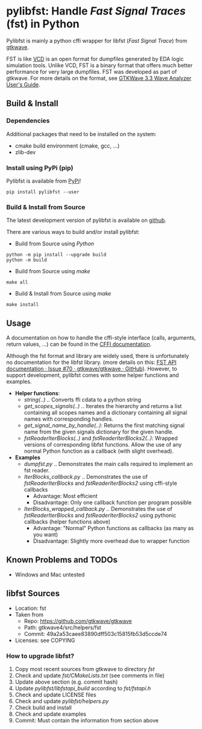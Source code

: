 # pylibfst: Handle *Fast Signal Traces* (fst) in Python

Pylibfst is mainly a python cffi wrapper for libfst (*Fast Signal Trace*) from [gtkwave](http://gtkwave.sourceforge.net/).

FST is like [VCD](https://en.wikipedia.org/wiki/Value_change_dump) is an open format for dumpfiles generated by EDA logic simulation tools.
Unlike VCD, FST is a binary format that offers much better performance for very large dumpfiles.
FST was developed as part of gtkwave.
For more details on the format, see [GTKWave 3.3 Wave Analyzer User's Guide](http://gtkwave.sourceforge.net/gtkwave.pdf).



## Build & Install

### Dependencies
Additional packages that need to be installed on the system:
 * cmake build environment (cmake, gcc, ...)
 * zlib-dev

### Install using PyPi (pip)
Pylibfst is available from [PyPi](https://pypi.org/project/pylibfst)!

```
pip install pylibfst --user
```

### Build & Install from Source
The latest development version of pylibfst is available on [github](https://github.com/mschlaegl/pylibfst).

There are various ways to build and/or install pylibfst:
 * Build from Source using *Python*
```
python -m pip install --upgrade build
python -m build
```
 * Build from Source using *make*
```
make all
```
 * Build & Install from Source using *make*
```
make install
```

## Usage
A documentation on how to handle the cffi-style interface (calls, arguments, return values, ...) can be found in the [CFFI documentation](https://cffi.readthedocs.io/en/latest/using.html).

Although the fst format and library are widely used, there is unfortunately no documentation for the libfst library.
(more details on this: [FST API documentation · Issue #70 · gtkwave/gtkwave · GitHub](https://github.com/gtkwave/gtkwave/issues/70)).
However, to support development, pylibfst comes with some helper functions and examples.

 * **Helper functions**:
   * *string(..)* .. Converts ffi cdata to a python string
   * *get_scopes_signals(..)* .. Iterates the hierarchy and returns a list containing all scopes names and a dictionary containing all signal names with corresponding handles.
   * *get_signal_name_by_handle(..)*: Returns the first matching signal name from the given signals dictionary for the given handle.
   * *fstReaderIterBlocks(..)* and *fstReaderIterBlocks2(..)*: Wrapped versions of corresponding libfst functions. Allow the use of any normal Python function as a callback (with slight overhead).
 * **Examples**
   * *dumpfst.py* .. Demonstrates the main calls required to implement an fst reader.
   * *IterBlocks_callback.py* .. Demonstrates the use of *fstReaderIterBlocks* and *fstReaderIterBlocks2* using cffi-style callbacks
     * Advantage: Most efficient
     * Disadvantage: Only one callback function per program possible
   * *IterBlocks_wrapped_callback.py* .. Demonstrates the use of *fstReaderIterBlocks* and *fstReaderIterBlocks2* using pythonic callbacks (helper functions above)
     * Advantage: "Normal" Python functions as callbacks (as many as you want)
     * Disadvantage: Slightly more overhead due to wrapper function

## Known Problems and TODOs
 * Windows and Mac untested

## libfst Sources
 * Location: fst
 * Taken from
   * Repo: https://github.com/gtkwave/gtkwave
   * Path: gtkwave4/src/helpers/fst
   * Commit: 49a2a53caee83890dff503c15815fb53d5ccde74
 * Licenses: see COPYING

### How to upgrade libfst?
 1. Copy most recent sources from gtkwave to directory *fst*
 1. Check and update *fst/CMakeLists.txt* (see comments in file)
 1. Update above section (e.g. commit hash)
 1. Update *pylibfst/libfstapi_build* according to *fst/fstapi.h*
 1. Check and update LICENSE files
 1. Check and update *pylibfst/helpers.py*
 1. Check build and install
 1. Check and update examples
 1. Commit: Must contain the information from section above

